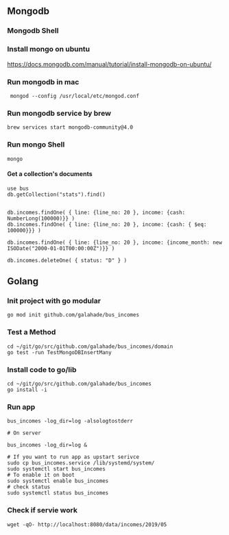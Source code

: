 ## Mongodb

### Mongodb Shell

### Install mongo on ubuntu
https://docs.mongodb.com/manual/tutorial/install-mongodb-on-ubuntu/

### Run mongodb in mac
```
 mongod --config /usr/local/etc/mongod.conf
```

### Run mongodb service by brew
```
brew services start mongodb-community@4.0
```

### Run mongo Shell
```
mongo
```

#### Get a collection's documents
```
use bus
db.getCollection("stats").find()


db.incomes.findOne( { line: {line_no: 20 }, income: {cash: NumberLong(100000)}} )
db.incomes.findOne( { line: {line_no: 20 }, income: {cash: { $eq: 100000}}} )

db.incomes.findOne( { line: {line_no: 20 }, income: {income_month: new ISODate("2000-01-01T00:00:00Z")}} )

db.incomes.deleteOne( { status: "D" } )

```

## Golang

### Init project with go modular 
```
go mod init github.com/galahade/bus_incomes
```

### Test a Method
```
cd ~/git/go/src/github.com/galahade/bus_incomes/domain
go test -run TestMongoDBInsertMany
```

### Install code to go/lib
```
cd ~/git/go/src/github.com/galahade/bus_incomes
go install -i
```


### Run app
```
bus_incomes -log_dir=log -alsologtostderr

# On server

bus_incomes -log_dir=log &

# If you want to run app as upstart serivce 
sudo cp bus_incomes.service /lib/systemd/system/
sudo systemctl start bus_incomes
# To enable it on boot
sudo systemctl enable bus_incomes 
# check status
sudo systemctl status bus_incomes 
```
### Check if servie work
```
wget -qO- http://localhost:8080/data/incomes/2019/05
```
